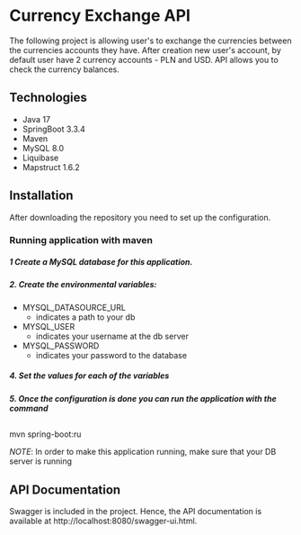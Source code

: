 # Currency Exchange API
The following project is allowing user's to exchange the currencies between the currencies accounts they have.
After creation new user's account, by default user have 2 currency accounts - PLN and USD.
API allows you to check the currency balances.

## Technologies
- Java 17
- SpringBoot 3.3.4
- Maven
- MySQL 8.0
- Liquibase
- Mapstruct 1.6.2

## Installation
After downloading the repository you need to set up the configuration.

### Running application with maven
##### 1 Create a MySQL database for this application.
##### 2. Create the environmental variables:
- MYSQL_DATASOURCE_URL
    - indicates a path to your db
- MYSQL_USER 
    - indicates your username at the db server
- MYSQL_PASSWORD 
    - indicates your password to the database

##### 4. Set the values for each of the variables

##### 5. Once the configuration is done you can run the application with the command
##
<tab>mvn spring-boot:ru<tab>

_NOTE_: In order to make this application running, make sure that your DB server is running

## API Documentation
Swagger is included in the project. 
Hence, the API documentation is available at http://localhost:8080/swagger-ui.html.
